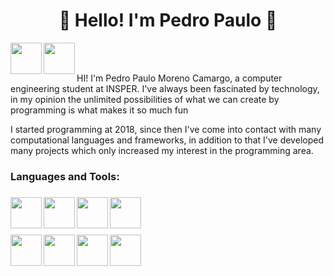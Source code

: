 <h1 align = "center">👋 Hello! I'm Pedro Paulo 👋</h1>

<a href="https://www.linkedin.com/in/pedro-paulo-moreno-camargo-93945a177?lipi=urn%3Ali%3Apage%3Ad_flagship3_profile_view_base_contact_details%3B46mJblmxTy6S7qZ3ydNs4Q%3D%3D" target="blank"><img align="left" src="https://cdn-icons-png.flaticon.com/512/3536/3536505.png" height="50"/></a>
<a href="https://www.instagram.com/pedro_camargo95/" target="blank"><img align="left" src="https://cdn-icons-png.flaticon.com/512/2111/2111463.png" height="50" /></a>
</br>
</br>

<p> HI! I'm Pedro Paulo Moreno Camargo, a computer engineering student at INSPER. I've always been fascinated by technology, in my opinion the unlimited possibilities of what we can create by programming is what makes it so much fun  </p>
<p>I started programming at 2018, since then I've come into contact with many computational languages and frameworks, in addition to that I've developed many projects which only increased my interest in the programming area.  </p>

<h3>Languages and Tools: <h3> 
   <img align="left" src="https://cdn-icons-png.flaticon.com/512/5968/5968350.png" height="50"/>
   <img align="left" src="https://cdn-icons-png.flaticon.com/512/5968/5968267.png" height="50"/>
   <img align="left" src="https://cdn-icons-png.flaticon.com/512/919/919826.png" height="50"/>
   <img align="left" src="https://cdn-icons-png.flaticon.com/512/5968/5968292.png" height="50"/><br/><br/><br/>
   <img align="left" src="https://cdn-icons-png.flaticon.com/512/1183/1183672.png" height="50"/>
   <img align="left" src="https://cdn-icons-png.flaticon.com/512/226/226777.png" height="50"/>
   <img align="left" src="https://cdn-icons-png.flaticon.com/512/1602/1602309.png" height="50"/>
   <img align="left" src="https://cdn-icons-png.flaticon.com/512/1240/1240970.png" height="50"/>


